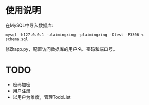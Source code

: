 

# 使用说明

在MySQL中导入数据库:

    mysql -h127.0.0.1 -ulaimingxing -plaimingxing -Dtest -P3306 < schema.sql

修改app.py，配置访问数据库的用户名、密码和端口号。

# TODO

* 密码加密
* 用户注册
* 以用户为维度，管理TodoList
